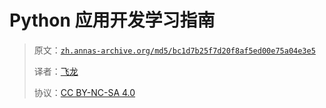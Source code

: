 # Python 应用开发学习指南

> 原文：[`zh.annas-archive.org/md5/bc1d7b25f7d20f8af5ed00e75a04e3e5`](https://zh.annas-archive.org/md5/bc1d7b25f7d20f8af5ed00e75a04e3e5)
> 
> 译者：[飞龙](https://github.com/wizardforcel)
> 
> 协议：[CC BY-NC-SA 4.0](http://creativecommons.org/licenses/by-nc-sa/4.0/)
